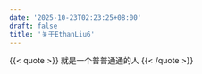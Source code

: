 ```yaml
---
date: '2025-10-23T02:23:25+08:00'
draft: false
title: '关于EthanLiu6'
---
```

{{< quote >}}
就是一个普普通通的人
{{< /quote >}}
